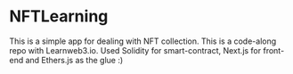 # NFTLearning
This is a simple app for dealing with NFT collection.
This is a code-along repo with Learnweb3.io.
Used Solidity for smart-contract, Next.js for front-end and Ethers.js as the glue :)

